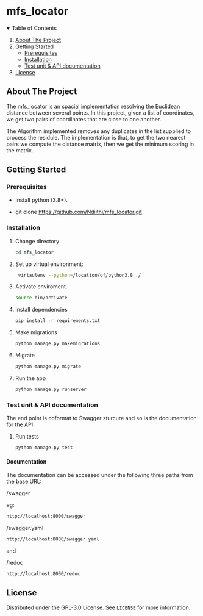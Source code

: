 # mfs_locator

<!-- TABLE OF CONTENTS -->
<details open="open">
  <summary>Table of Contents</summary>
  <ol>
    <li>
      <a href="#about-the-project">About The Project</a>
    </li>
    <li>
      <a href="#getting-started">Getting Started</a>
      <ul>
        <li><a href="#prerequisites">Prerequisites</a></li>
        <li><a href="#installation">Installation</a></li>
	<li><a href="#installation">Test unit & API documentation</a></li>
      </ul>
    </li>
    <li><a href="#license">License</a></li>
  </ol>
</details>


<!-- ABOUT THE PROJECT -->
## About The Project

The mfs_locator is an spacial implementation resolving the Euclidean distance between several points. In this project, given a list of coordinates, we get two pairs of 
coordinates that are close to one another.

The Algorithm implemented removes any duplicates in the list supplied to process the residule. The implementation is that, to get the two nearest pairs we compute the distance matrix, 
then we get the minimum scoring in the matrix.

<!-- GETTING STARTED -->
## Getting Started

### Prerequisites

* Install python (3.8+).

* git clone https://github.com/Ndiithi/mfs_locator.git


### Installation

1. Change directory
   ```sh
   cd mfs_locator
   ```
   
2. Set up virtual environment:
   ```sh
    virtaulenv --python=/location/of/python3.8 ./ 
   ```
   
3. Activate enviroment.
   ```sh
   source bin/activate
   ```
   
4. Install dependencies
   ```sh
   pip install -r requirements.txt
   ```
   
5. Make migrations
   ```sh
   python manage.py makemigrations
   ```
   
6. Migrate
   ```sh
   python manage.py migrate
   ```
   
7. Run the app
   ```sh
   python manage.py runserver

   ```
   
### Test unit & API documentation

The end point is coformat to Swagger sturcure and so is the documentation for the API.
   
1. Run tests
   ```sh
   python manage.py test

   ```
   
#### Documentation
The documentation can be accessed under the following three paths from the base URL:

/swagger

eg: 

   ```sh
   http://localhost:8000/swagger

   ```
   
/swagger.yaml

   ```sh
   http://localhost:8000/swagger.yaml

   ```

and 

/redoc


   ```sh
   http://localhost:8000/redoc

   ```
 
<!-- LICENSE -->
## License

Distributed under the GPL-3.0 License. See `LICENSE` for more information.
